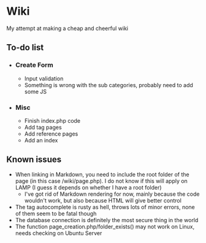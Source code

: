 # Wiki
My attempt at making a cheap and cheerful wiki

## To-do list
- ### Create Form
	- Input validation
	- Something is wrong with the sub categories, probably need to add some JS
- ### Misc
	- Finish index.php code
	- Add tag pages
	- Add reference pages
	- Add an index

## Known issues
- When linking in Markdown, you need to include the root folder of the page (in this case /wiki/page.php). I do not know if this will apply on LAMP (I guess it depends on whether I have a root folder)
	- I've got rid of Markdown rendering for now, mainly because the code wouldn't work, but also because HTML will give better control
- The tag autocomplete is rusty as hell, throws lots of minor errors, none of them seem to be fatal though
- The database connection is definitely the most secure thing in the world
- The function page_creation.php/folder_exists() may not work on Linux, needs checking on Ubuntu Server
